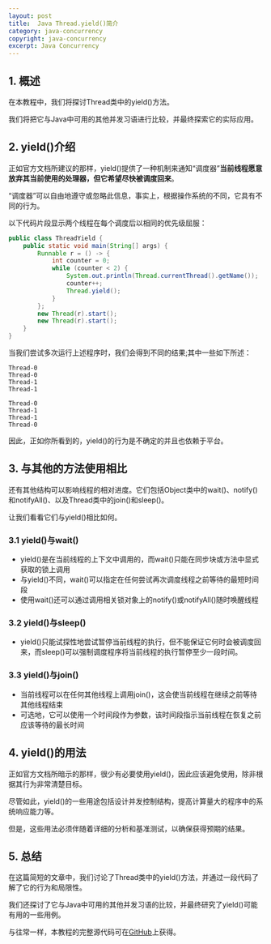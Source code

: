 ```yaml
---
layout: post
title:  Java Thread.yield()简介
category: java-concurrency
copyright: java-concurrency
excerpt: Java Concurrency
---
```


## 1. 概述

在本教程中，我们将探讨Thread类中的yield()方法。

我们将把它与Java中可用的其他并发习语进行比较，并最终探索它的实际应用。

## 2. yield()介绍

正如官方文档所建议的那样，yield()提供了一种机制来通知“调度器”**当前线程愿意放弃其当前使用的处理器，但它希望尽快被调度回来**。

“调度器”可以自由地遵守或忽略此信息，事实上，根据操作系统的不同，它具有不同的行为。

以下代码片段显示两个线程在每个调度后以相同的优先级屈服：

```java
public class ThreadYield {
    public static void main(String[] args) {
        Runnable r = () -> {
            int counter = 0;
            while (counter < 2) {
                System.out.println(Thread.currentThread().getName());
                counter++;
                Thread.yield();
            }
        };
        new Thread(r).start();
        new Thread(r).start();
    }
}
```

当我们尝试多次运行上述程序时，我们会得到不同的结果;其中一些如下所述：

```shell
Thread-0
Thread-0
Thread-1
Thread-1
```

```shell
Thread-0
Thread-1
Thread-1
Thread-0
```

因此，正如你所看到的，yield()的行为是不确定的并且也依赖于平台。

## 3. 与其他的方法使用相比

还有其他结构可以影响线程的相对进度。它们包括Object类中的wait()、notify()和notifyAll()、以及Thread类中的join()和sleep()。

让我们看看它们与yield()相比如何。

### 3.1 yield()与wait()

+ yield()是在当前线程的上下文中调用的，而wait()只能在同步块或方法中显式获取的锁上调用
+ 与yield()不同，wait()可以指定在任何尝试再次调度线程之前等待的最短时间段
+ 使用wait()还可以通过调用相关锁对象上的notify()或notifyAll()随时唤醒线程

### 3.2 yield()与sleep()

+ yield()只能试探性地尝试暂停当前线程的执行，但不能保证它何时会被调度回来，而sleep()可以强制调度程序将当前线程的执行暂停至少一段时间。

### 3.3 yield()与join()

+ 当前线程可以在任何其他线程上调用join()，这会使当前线程在继续之前等待其他线程结束
+ 可选地，它可以使用一个时间段作为参数，该时间段指示当前线程在恢复之前应该等待的最长时间

## 4. yield()的用法

正如官方文档所暗示的那样，很少有必要使用yield()，因此应该避免使用，除非根据其行为非常清楚目标。

尽管如此，yield()的一些用途包括设计并发控制结构，提高计算量大的程序中的系统响应能力等。

但是，这些用法必须伴随着详细的分析和基准测试，以确保获得预期的结果。

## 5. 总结

在这篇简短的文章中，我们讨论了Thread类中的yield()方法，并通过一段代码了解了它的行为和局限性。

我们还探讨了它与Java中可用的其他并发习语的比较，并最终研究了yield()可能有用的一些用例。

与往常一样，本教程的完整源代码可在[GitHub](https://github.com/tuyucheng7/taketoday-tutorial4j/tree/master/java-core-modules/java-concurrency-advanced-2)上获得。